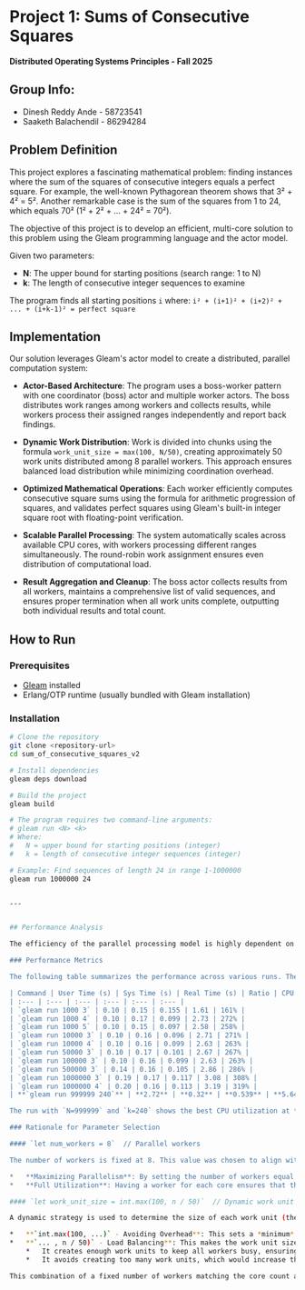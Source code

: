 # Project 1: Sums of Consecutive Squares

**Distributed Operating Systems Principles - Fall 2025**

## Group Info:
- Dinesh Reddy Ande - 58723541
- Saaketh Balachendil - 86294284

## Problem Definition

This project explores a fascinating mathematical problem: finding instances where the sum of the squares of consecutive integers equals a perfect square. For example, the well-known Pythagorean theorem shows that 3² + 4² = 5². Another remarkable case is the sum of the squares from 1 to 24, which equals 70² (1² + 2² + ... + 24² = 70²).

The objective of this project is to develop an efficient, multi-core solution to this problem using the Gleam programming language and the actor model.

Given two parameters:
- **N**: The upper bound for starting positions (search range: 1 to N)
- **k**: The length of consecutive integer sequences to examine

The program finds all starting positions `i` where: `i² + (i+1)² + (i+2)² + ... + (i+k-1)² = perfect square`

## Implementation

Our solution leverages Gleam's actor model to create a distributed, parallel computation system:

- **Actor-Based Architecture**: The program uses a boss-worker pattern with one coordinator (boss) actor and multiple worker actors. The boss distributes work ranges among workers and collects results, while workers process their assigned ranges independently and report back findings.

- **Dynamic Work Distribution**: Work is divided into chunks using the formula `work_unit_size = max(100, N/50)`, creating approximately 50 work units distributed among 8 parallel workers. This approach ensures balanced load distribution while minimizing coordination overhead.

- **Optimized Mathematical Operations**: Each worker efficiently computes consecutive square sums using the formula for arithmetic progression of squares, and validates perfect squares using Gleam's built-in integer square root with floating-point verification.

- **Scalable Parallel Processing**: The system automatically scales across available CPU cores, with workers processing different ranges simultaneously. The round-robin work assignment ensures even distribution of computational load.

- **Result Aggregation and Cleanup**: The boss actor collects results from all workers, maintains a comprehensive list of valid sequences, and ensures proper termination when all work units complete, outputting both individual results and total count.

## How to Run

### Prerequisites
- [Gleam](https://gleam.run/getting-started/installing/) installed
- Erlang/OTP runtime (usually bundled with Gleam installation)

### Installation
```bash
# Clone the repository
git clone <repository-url>
cd sum_of_consecutive_squares_v2

# Install dependencies
gleam deps download

# Build the project
gleam build

# The program requires two command-line arguments:
# gleam run <N> <k>
# Where:
#   N = upper bound for starting positions (integer)
#   k = length of consecutive integer sequences (integer)

# Example: Find sequences of length 24 in range 1-1000000
gleam run 1000000 24


---


## Performance Analysis

The efficiency of the parallel processing model is highly dependent on the configuration of workers and the size of the work units they process. Through experimentation, we've optimized two key parameters to achieve a balance between maximizing parallelism and minimizing overhead.

### Performance Metrics

The following table summarizes the performance across various runs. The "Ratio" is calculated as `(user_time + system_time) / real_time`, and "CPU Utilization (%)" represents this ratio as a percentage. A ratio greater than 1.0 (or 100%) indicates that multiple CPU cores are being used effectively.

| Command | User Time (s) | Sys Time (s) | Real Time (s) | Ratio | CPU Utilization (%) |
| :--- | :--- | :--- | :--- | :--- | :--- |
| `gleam run 1000 3` | 0.10 | 0.15 | 0.155 | 1.61 | 161% |
| `gleam run 1000 4` | 0.10 | 0.17 | 0.099 | 2.73 | 272% |
| `gleam run 1000 5` | 0.10 | 0.15 | 0.097 | 2.58 | 258% |
| `gleam run 10000 3` | 0.10 | 0.16 | 0.096 | 2.71 | 271% |
| `gleam run 10000 4` | 0.10 | 0.16 | 0.099 | 2.63 | 263% |
| `gleam run 50000 3` | 0.10 | 0.17 | 0.101 | 2.67 | 267% |
| `gleam run 100000 3` | 0.10 | 0.16 | 0.099 | 2.63 | 263% |
| `gleam run 500000 3` | 0.14 | 0.16 | 0.105 | 2.86 | 286% |
| `gleam run 1000000 3` | 0.19 | 0.17 | 0.117 | 3.08 | 308% |
| `gleam run 1000000 4` | 0.20 | 0.16 | 0.113 | 3.19 | 319% |
| **`gleam run 999999 240`** | **2.72** | **0.32** | **0.539** | **5.64** | **564%** |

The run with `N=999999` and `k=240` shows the best CPU utilization at **564%** (a ratio of 5.64), demonstrating highly effective parallel processing on a multi-core system.

### Rationale for Parameter Selection

#### `let num_workers = 8`  // Parallel workers

The number of workers is fixed at 8. This value was chosen to align with the number of available CPU cores on the development and testing machine.

*   **Maximizing Parallelism**: By setting the number of workers equal to the number of physical cores, we can ensure that each worker runs on a dedicated core. This minimizes the overhead from context switching that would occur if there were more workers than cores.
*   **Full Utilization**: Having a worker for each core ensures that the CPU's processing power is fully leveraged. The high CPU utilization (e.g., 564%) in our optimal test case confirms that multiple cores are actively engaged in computation simultaneously.

#### `let work_unit_size = int.max(100, n / 50)`  // Dynamic work unit sizing

A dynamic strategy is used to determine the size of each work unit (the range of numbers a worker processes at one time).

*   **`int.max(100, ...)` - Avoiding Overhead**: This sets a *minimum* work unit size of 100. For small problem sizes (`N`), this prevents the creation of excessively small work units. The overhead of message passing (sending a work unit to an actor and receiving the result) can be greater than the computation time for a very small unit, making parallelism inefficient. A minimum size ensures that each unit involves a meaningful amount of computation.
*   **`... , n / 50)` - Load Balancing**: This makes the work unit size proportional to the total problem size `N`, effectively creating about 50 work units to be distributed among the 8 workers. This approach provides a good balance:
    *   It creates enough work units to keep all workers busy, ensuring good load balancing. If one worker gets a slightly "slower" chunk, others can pick up new chunks, preventing cores from becoming idle.
    *   It avoids creating too many work units, which would increase the total message-passing overhead and diminish the gains from parallelism.

This combination of a fixed number of workers matching the core count and a dynamic, balanced work unit size allows the program to scale efficiently across different problem sizes.